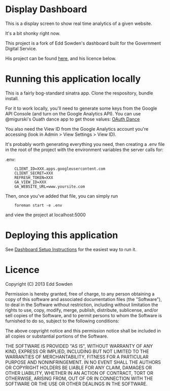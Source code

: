 # Display Dashboard

This is a display screen to show real time analytics of a given website. 

It's a bit shonky right now.

This project is a fork of Edd Sowden's dashboard built for the Government Digital Service.  

His project can be found [here](https://github.com/edds/display-screen), and his licence below.

# Running this application locally

This is a fairly bog-standard sinatra app.  Clone the respository, bundle install.

For it to work locally, you'll need to generate some keys from the Google API Console (and turn on the Google Analytics API).  You can use @migurski's Ouath dance app to get those values: [OAuth Dance](oauth-dance.herukoapp.com)  

You also need the View ID from the Google Analytics account you're accessing (look in Admin > View Settings > View ID). 

It's probably worth generating everything you need, then creating a .env file in the root of the project with the environment variables the server calls for:

.env:

```
    CLIENT_ID=XXX.apps.googleusercontent.com
    CLIENT_SECRET=XXX
    REFRESH_TOKEN=XXX
    GA_VIEW_ID=XXX
    GA_WEBSITE_URL=www.yoursite.com
```

Then, once you've added that file, you can simply run 

```
    foreman start -e .env
```

and view the project at localhost:5000

# Deploying this application

See [Dashboard Setup Instructions](http://dfd-dashboard-setup.herokuapp.com/) for the easiest way to run it. 

# Licence

Copyright (C) 2013 Edd Sowden

Permission is hereby granted, free of charge, to any person obtaining a copy of
this software and associated documentation files (the "Software"), to deal in
the Software without restriction, including without limitation the rights to
use, copy, modify, merge, publish, distribute, sublicense, and/or sell copies
of the Software, and to permit persons to whom the Software is furnished to do
so, subject to the following conditions:

The above copyright notice and this permission notice shall be included in all
copies or substantial portions of the Software.

THE SOFTWARE IS PROVIDED "AS IS", WITHOUT WARRANTY OF ANY KIND, EXPRESS OR
IMPLIED, INCLUDING BUT NOT LIMITED TO THE WARRANTIES OF MERCHANTABILITY,
FITNESS FOR A PARTICULAR PURPOSE AND NONINFRINGEMENT. IN NO EVENT SHALL THE
AUTHORS OR COPYRIGHT HOLDERS BE LIABLE FOR ANY CLAIM, DAMAGES OR OTHER
LIABILITY, WHETHER IN AN ACTION OF CONTRACT, TORT OR OTHERWISE, ARISING FROM,
OUT OF OR IN CONNECTION WITH THE SOFTWARE OR THE USE OR OTHER DEALINGS IN THE
SOFTWARE.
